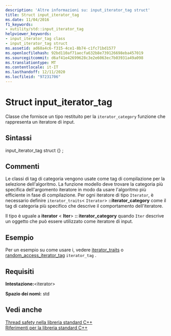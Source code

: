 ```yaml
---
description: 'Altre informazioni su: input_iterator_tag struct'
title: Struct input_iterator_tag
ms.date: 11/04/2016
f1_keywords:
- xutility/std::input_iterator_tag
helpviewer_keywords:
- input_iterator_tag class
- input_iterator_tag struct
ms.assetid: ad68a4c6-f315-4ce1-8b74-c1fc71bd1577
ms.openlocfilehash: 92bd110af71aecfa632b8e739126698eba457019
ms.sourcegitcommit: d6af41e42699628c3e2e6063ec7b03931a49a098
ms.translationtype: MT
ms.contentlocale: it-IT
ms.lasthandoff: 12/11/2020
ms.locfileid: "97231706"
---
```

# <a name="input_iterator_tag-struct"></a>Struct input_iterator_tag

Classe che fornisce un tipo restituito per la `iterator_category` funzione che rappresenta un iteratore di input.

## <a name="syntax"></a>Sintassi

input_iterator_tag struct {} ;

## <a name="remarks"></a>Commenti

Le classi di tag di categoria vengono usate come tag di compilazione per la selezione dell'algoritmo. La funzione modello deve trovare la categoria più specifica dell'argomento iteratore in modo da usare l'algoritmo più efficiente in fase di compilazione. Per ogni iteratore di tipo `Iterator`, è necessario definire `iterator_traits`< `Iterator`> **::iterator_category** come il tag di categoria più specifico che descrive il comportamento dell'iteratore.

Il tipo è uguale a **iterator** \< **Iter**> **:: iterator_category** quando `Iter` descrive un oggetto che può essere utilizzato come iteratore di input.

## <a name="example"></a>Esempio

Per un esempio su come usare i, vedere [iterator_traits](../standard-library/iterator-traits-struct.md) o [random_access_iterator_tag](../standard-library/random-access-iterator-tag-struct.md) `iterator_tag` .

## <a name="requirements"></a>Requisiti

**Intestazione:**\<iterator>

**Spazio dei nomi:** std

## <a name="see-also"></a>Vedi anche

[Thread safety nella libreria standard C++](../standard-library/thread-safety-in-the-cpp-standard-library.md)\
[Riferimenti per la libreria standard C++](../standard-library/cpp-standard-library-reference.md)
